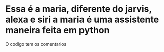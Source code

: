 # Essa é a maria, diferente do jarvis, alexa e siri a maria é uma assistente maneira feita em python
O codigo tem os comentarios 

